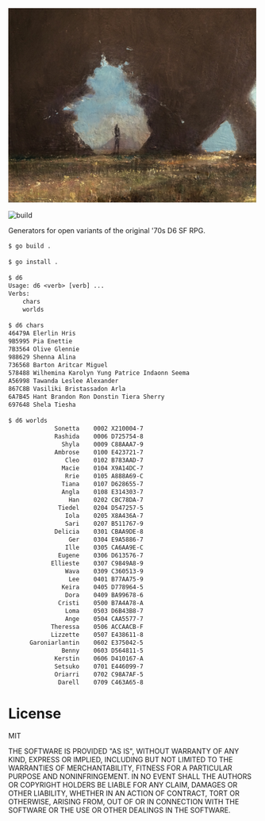 
<img src="/d6.jpg" width="500">

![build](https://github.com/eigenhombre/d6/actions/workflows/build.yml/badge.svg)

Generators for open variants of the original '70s D6 SF RPG.

<!-- The following examples are autogenerated, do not change by hand! -->
<!-- BEGIN EXAMPLES -->

    
    $ go build .
    
    $ go install .
    
    $ d6
    Usage: d6 <verb> [verb] ...
    Verbs:
    	chars
    	worlds
    
    $ d6 chars
    46479A Elerlin Hris
    9B5995 Pia Enettie
    7B3564 Olive Glennie
    988629 Shenna Alina
    736568 Barton Aritcar Miguel
    578488 Wilhemina Karolyn Yung Patrice Indaonn Seema
    A56998 Tawanda Leslee Alexander
    867C8B Vasiliki Bristassadon Arla
    6A7B45 Hant Brandon Ron Donstin Tiera Sherry
    697648 Shela Tiesha
    
    $ d6 worlds
                 Sonetta    0002 X210004-7
                 Rashida    0006 D725754-8
                   Shyla    0009 C88AAA7-9
                 Ambrose    0100 E423721-7
                    Cleo    0102 B783AAD-7
                   Macie    0104 X9A14DC-7
                    Rrie    0105 A888A69-C
                   Tiana    0107 D628655-7
                   Angla    0108 E314303-7
                     Han    0202 CBC78DA-7
                  Tiedel    0204 D547257-5
                    Iola    0205 X8A436A-7
                    Sari    0207 B511767-9
                 Delicia    0301 CBAA9DE-8
                     Ger    0304 E9A5886-7
                    Ille    0305 CA6AA9E-C
                  Eugene    0306 D613576-7
                Ellieste    0307 C9849A8-9
                    Wava    0309 C360513-9
                     Lee    0401 B77AA75-9
                   Keira    0405 D778964-5
                    Dora    0409 BA99678-6
                  Cristi    0500 B7A4A78-A
                    Loma    0503 D6B43B8-7
                    Ange    0504 CAA5577-7
                Theressa    0506 ACCAACB-F
                Lizzette    0507 E438611-8
          Garoniarlantin    0602 E375042-5
                   Benny    0603 D564811-5
                 Kerstin    0606 D410167-A
                 Setsuko    0701 E446099-7
                 Oriarri    0702 C98A7AF-5
                  Darell    0709 C463A65-8
    
    
    
<!-- END EXAMPLES -->


# License

MIT

THE SOFTWARE IS PROVIDED "AS IS", WITHOUT WARRANTY OF ANY KIND, EXPRESS OR
IMPLIED, INCLUDING BUT NOT LIMITED TO THE WARRANTIES OF MERCHANTABILITY,
FITNESS FOR A PARTICULAR PURPOSE AND NONINFRINGEMENT. IN NO EVENT SHALL THE
AUTHORS OR COPYRIGHT HOLDERS BE LIABLE FOR ANY CLAIM, DAMAGES OR OTHER
LIABILITY, WHETHER IN AN ACTION OF CONTRACT, TORT OR OTHERWISE, ARISING FROM,
OUT OF OR IN CONNECTION WITH THE SOFTWARE OR THE USE OR OTHER DEALINGS IN THE
SOFTWARE.
